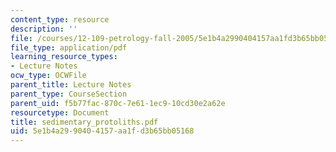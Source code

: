 ```yaml
---
content_type: resource
description: ''
file: /courses/12-109-petrology-fall-2005/5e1b4a2990404157aa1fd3b65bb05168_sedimentary_protoliths.pdf
file_type: application/pdf
learning_resource_types:
- Lecture Notes
ocw_type: OCWFile
parent_title: Lecture Notes
parent_type: CourseSection
parent_uid: f5b77fac-870c-7e61-1ec9-10cd30e2a62e
resourcetype: Document
title: sedimentary_protoliths.pdf
uid: 5e1b4a29-9040-4157-aa1f-d3b65bb05168
---
```

